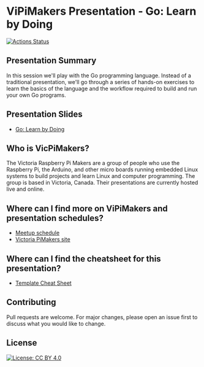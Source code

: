 # ViPiMakers Presentation - Go: Learn by Doing

[![Actions Status](https://github.com/netserf/vicpimakers-presentation-go-learn-by-doing/workflows/Docs/badge.svg)](https://github.com/netserf/vicpimakers-presentation-go-learn-by-doing/actions)

## Presentation Summary

In this session we'll play with the Go programming language. Instead of a
traditional presentation, we'll go through a series of hands-on exercises to
learn the basics of the language and the workflow required to build and run your
own Go programs.

## Presentation Slides

* [Go: Learn by Doing](go-learn-by-doing.pdf)

## Who is VicPiMakers?

The Victoria Raspberry Pi Makers are a group of people who use the Raspberry Pi,
the Arduino, and other micro boards running embedded Linux systems to build
projects and learn Linux and computer programming. The group is based in
Victoria, Canada. Their presentations are currently hosted live and online.

## Where can I find more on ViPiMakers and presentation schedules?

* [Meetup schedule](https://www.meetup.com/Victoria-Raspberry-PiMakers-And-Others/events)
* [Victoria PiMakers site](https://vicpimakers.ca/)

## Where can I find the cheatsheet for this presentation?

* [Template Cheat Sheet](go-learn-by-doing-cheatsheet.md)

## Contributing

Pull requests are welcome. For major changes, please open an issue first to
discuss what you would like to change.

## License

[![License: CC BY 4.0](https://img.shields.io/badge/License-CC_BY_4.0-lightgrey.svg)](https://creativecommons.org/licenses/by/4.0/)
